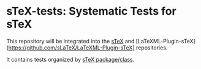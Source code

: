 # sTeX-tests: Systematic Tests for sTeX

This repository will be integrated into the [sTeX](https://github.com/sLaTeX/sTeX) and [LaTeXML-Plugin-sTeX](https://github.com/sLaTeX/LaTeXML-Plugin-sTeX] repositories. 

It contains tests organized by [sTeX package/class](https://github.com/sLaTeX/sTeX/tree/master/sty/). 
